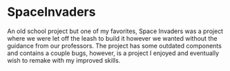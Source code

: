 # SpaceInvaders

An old school project but one of my favorites, Space Invaders was a project where we were let off the leash to build it however we wanted without the guidance from our professors.
The project has some outdated components and contains a couple bugs, however, is a project I enjoyed and eventually wish to remake with my improved skills.
